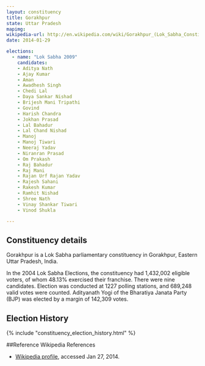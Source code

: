 ```yaml
---
layout: constituency
title: Gorakhpur
state: Uttar Pradesh
mapimg: 
wikipedia-url: http://en.wikipedia.com/wiki/Gorakhpur_(Lok_Sabha_Constituency)
date: 2014-01-29

elections: 
  - name: "Lok Sabha 2009"
    candidates: 
    - Aditya Nath 
    - Ajay Kumar 
    - Aman 
    - Awadhesh Singh 
    - Chedi Lal 
    - Daya Sankar Nishad 
    - Brijesh Mani Tripathi 
    - Govind 
    - Harish Chandra 
    - Jokhan Prasad 
    - Lal Bahadur 
    - Lal Chand Nishad 
    - Manoj 
    - Manoj Tiwari 
    - Neeraj Yadav 
    - Niranran Prasad 
    - Om Prakash 
    - Raj Bahadur 
    - Raj Mani 
    - Rajan Urf Rajan Yadav 
    - Rajesh Sahani 
    - Rakesh Kumar 
    - Ramhit Nishad 
    - Shree Nath 
    - Vinay Shankar Tiwari 
    - Vinod Shukla 

---
```

## Constituency details
Gorakhpur is a Lok Sabha parliamentary constituency in Gorakhpur, Eastern Uttar Pradesh, India.

In the 2004 Lok Sabha Elections, the constituency had 1,432,002 eligible voters, of whom 48.13% exercised their franchise. There were nine candidates. Election was conducted at 1227 polling stations, and 689,248 valid votes were counted. Adityanath Yogi of the Bharatiya Janata Party (BJP) was elected by a margin of 142,309 votes.


## Election History
{% include "constituency_election_history.html" %}

##Reference
Wikipedia References
- [Wikipedia profile]({{page.profile.wikipedia}}), accessed Jan 27, 2014.

